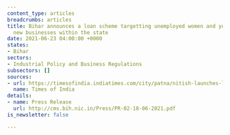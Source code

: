 ```yaml
---
content_type: articles
breadcrumbs: articles
title: Bihar announces a loan scheme targetting unemployed women and youth starting
  new businesses within the state
date: 2021-06-23 04:00:00 +0000
states:
- Bihar
sectors:
- Industrial Policy and Business Regulations
subsectors: []
sources:
- url: https://timesofindia.indiatimes.com/city/patna/nitish-launches-loan-schemes-for-business/articleshow/83649331.cms
  name: Times of India
details:
- name: Press Release
  url: http://cms.bih.nic.in/Press/PR-02-18-06-2021.pdf
is_newsletter: false

---
```

